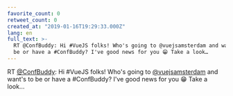 ```yaml
---
favorite_count: 0
retweet_count: 0
created_at: "2019-01-16T19:29:33.000Z"
lang: en
full_text: >-
  RT @ConfBuddy: Hi #VueJS folks! Who's going to @vuejsamsterdam and want's to
  be or have a #ConfBuddy? I've good news for you 😁 Take a look…
---
```


RT [@ConfBuddy](https://twitter.com/ConfBuddy): Hi #VueJS folks! Who's going to
[@vuejsamsterdam](https://twitter.com/vuejsamsterdam) and want's to be or have a
#ConfBuddy? I've good news for you 😁 Take a look…
